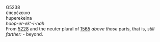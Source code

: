<body>
  <p>G5238<br>  ὑπερέκεινα  <br> huperekeina  <br><i>hoop-er-ek‘-i-nah </i><br>From <a href="g5228.htm">5228</a> and the neuter plural of <a href="g1565.htm">1565</a>  <i>above</i> <i>those</i> parts, that is, <i>still</i> <i>farther:</i> - beyond.<br></p>
 </body>